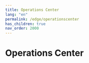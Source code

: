 ```yaml
---
title: Operations Center
lang: "en"
permalink: /edge/operationscenter
has_children: true
nav_order: 2000
---
```


# Operations Center
